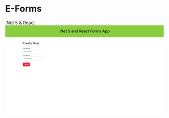 # E-Forms
.Net 5 &amp; React
![alt text](https://github.com/maciejdarlak/E-Forms/blob/master/E-Forms.Client/MainPage.jpeg)
